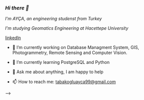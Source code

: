 ### *Hi there 👋*


*I'm AYÇA, an engineering studenst from Turkey*


*I'm studying Geomatics Engineering at Hacettepe University*

[linkedln](https://www.linkedin.com/in/ay%C3%A7a-tabako%C4%9Flu-b33ab4195/) </br>

- 🔭 I’m currently working on Database Managment System, GIS, Photogrammetry, Remote Sensing and Computer Vision.
 
- 🌱 I’m currently learning PostgreSQL and Python
 
- 💬 Ask me about anything, I am happy to help
 
- 📫 How to reach me: tabakogluayca99@gmail.com


 

-->
